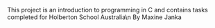 This project is an introduction to programming in C and contains tasks completed for Holberton School Australia\n
By Maxine Janka
